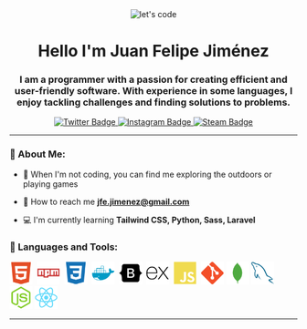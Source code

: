 <div id="header" align="center">
    <img src="https://i.postimg.cc/wjJmJ0nb/3y682m780.png" alt="let's code"
        width="200" />
    <h1 align="center">Hello I'm Juan Felipe Jiménez</h1>
    <h3 align="center">I am a programmer with a passion for creating efficient and
        user-friendly software. With experience in some languages, I enjoy
        tackling challenges and finding solutions to problems.</h3>
</div>


<div id="badges" align="center">
    <a href="https://twitter.com/GranjGames" target="_blank">
        <img src="https://img.shields.io/twitter/url?color=black&label=twitter&logo=twitter&logoColor=blue&style=for-the-badge&url=https%3A%2F%2Ftwitter.com%2FGranjGames"
            alt="Twitter Badge" />
    </a>
    <a href="https://www.instagram.com/granj13/" target="_blank">
        <img src="https://img.shields.io/twitter/url?color=grey&label=instagram&logo=Instagram&style=for-the-badge&url=https%3A%2F%2Fwww.instagram.com%2Fgranj13%2F"
            alt="Instagram Badge" />
    </a>
    <a href="https://steamcommunity.com/id/GRAN-J" target="_blank">
        <img src="https://img.shields.io/twitter/url?color=grey&label=steam&logo=steam&style=for-the-badge&url=https%3A%2F%2Fsteamcommunity.com%2Fid%2FGRAN-J"
            alt="Steam Badge" />
    </a>
</div>

---

### 🌊 About Me:

- 👾 When I'm not coding, you can find me exploring the outdoors or playing games

- 📮 How to reach me **jfe.jimenez@gmail.com**

- 💻 I'm currently learning **Tailwind CSS, Python, Sass, Laravel**

<div align="left">
    <h3>🔨 Languages and Tools:</h3>
    <div>
        <img src="https://github.com/devicons/devicon/blob/master/icons/html5/html5-plain.svg" title="HTML5" alt="HTML" width="40" height="40"/>&nbsp;
        <img src="https://github.com/devicons/devicon/blob/master/icons/npm/npm-original-wordmark.svg"  title="CSS3" alt="CSS" width="40" height="40"/>&nbsp;
        <img src="https://github.com/devicons/devicon/blob/master/icons/css3/css3-plain.svg" title="JavaScript" alt="JavaScript" width="40" height="40"/>&nbsp;
        <img src="https://github.com/devicons/devicon/blob/master/icons/docker/docker-plain.svg" title="React" alt="React" width="40" height="40"/>&nbsp;
        <img src="https://github.com/devicons/devicon/blob/master/icons/bootstrap/bootstrap-plain.svg" title="Bootstrap" alt="Bootstrap" width="40" height="40"/>&nbsp;
        <img src="https://github.com/devicons/devicon/blob/master/icons/express/express-original.svg" title="Sass" alt="Sass" width="40" height="40"/>&nbsp;
        <img src="https://github.com/devicons/devicon/blob/master/icons/javascript/javascript-plain.svg" title="MySQL"  alt="MySQL" width="40" height="40"/>&nbsp;
        <img src="https://github.com/devicons/devicon/blob/master/icons/git/git-plain.svg" title="Git" **alt="Git" width="40" height="40"/>
        <img src="https://github.com/devicons/devicon/blob/master/icons/mongodb/mongodb-plain.svg" title="Git" **alt="Git" width="40" height="40"/>
        <img src="https://github.com/devicons/devicon/blob/master/icons/mysql/mysql-plain.svg" title="Git" **alt="Git" width="40" height="40"/>
        <img src="https://github.com/devicons/devicon/blob/master/icons/nodejs/nodejs-plain.svg" title="Git" **alt="Git" width="40" height="40"/>
        <img src="https://github.com/devicons/devicon/blob/master/icons/react/react-original.svg" title="Git" **alt="Git" width="40" height="40"/>
      </div>
</div>

---
